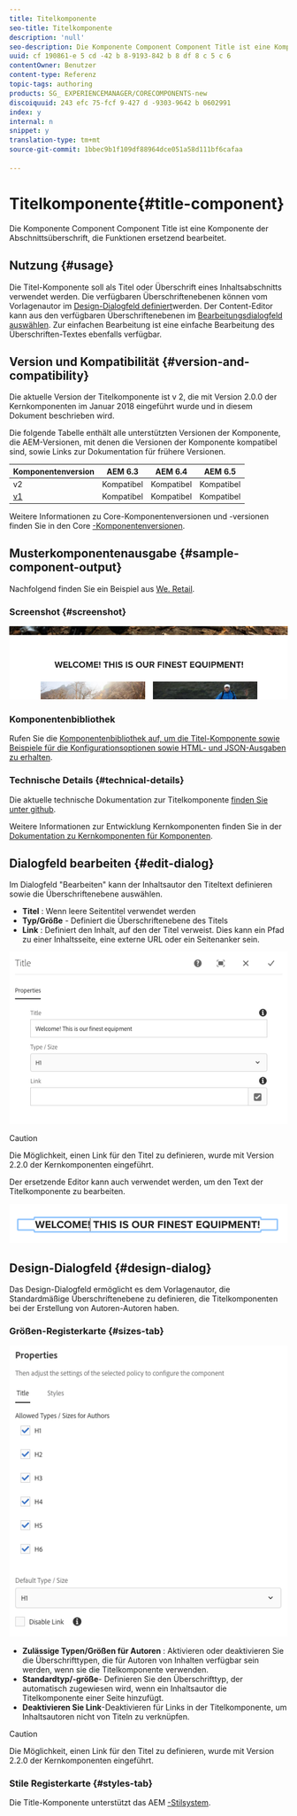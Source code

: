 ```yaml
---
title: Titelkomponente
seo-title: Titelkomponente
description: 'null'
seo-description: Die Komponente Component Component Title ist eine Komponente der Abschnittsüberschrift, die Funktionen ersetzend bearbeitet.
uuid: cf 190861-e 5 cd -42 b 8-9193-842 b 8 df 8 c 5 c 6
contentOwner: Benutzer
content-type: Referenz
topic-tags: authoring
products: SG_ EXPERIENCEMANAGER/CORECOMPONENTS-new
discoiquuid: 243 efc 75-fcf 9-427 d -9303-9642 b 0602991
index: y
internal: n
snippet: y
translation-type: tm+mt
source-git-commit: 1bbec9b1f109df88964dce051a58d111bf6cafaa

---
```



# Titelkomponente{#title-component}

Die Komponente Component Component Title ist eine Komponente der Abschnittsüberschrift, die Funktionen ersetzend bearbeitet.

## Nutzung {#usage}

Die Titel-Komponente soll als Titel oder Überschrift eines Inhaltsabschnitts verwendet werden. Die verfügbaren Überschriftenebenen können vom Vorlagenautor im [Design-Dialogfeld definiert](#design-dialog)werden. Der Content-Editor kann aus den verfügbaren Überschriftenebenen im [Bearbeitungsdialogfeld auswählen](#edit-dialog). Zur einfachen Bearbeitung ist eine einfache Bearbeitung des Überschriften-Textes ebenfalls verfügbar.

## Version und Kompatibilität {#version-and-compatibility}

Die aktuelle Version der Titelkomponente ist v 2, die mit Version 2.0.0 der Kernkomponenten im Januar 2018 eingeführt wurde und in diesem Dokument beschrieben wird.

Die folgende Tabelle enthält alle unterstützten Versionen der Komponente, die AEM-Versionen, mit denen die Versionen der Komponente kompatibel sind, sowie Links zur Dokumentation für frühere Versionen.

| Komponentenversion | AEM 6.3 | AEM 6.4 | AEM 6.5 |
|---|---|---|---|
| v2 | Kompatibel | Kompatibel | Kompatibel |
| [v1](title-v1.md) | Kompatibel | Kompatibel | Kompatibel |

Weitere Informationen zu Core-Komponentenversionen und -versionen finden Sie in den Core [-Komponentenversionen](versions.md).

## Musterkomponentenausgabe {#sample-component-output}

Nachfolgend finden Sie ein Beispiel aus [We. Retail](https://helpx.adobe.com/experience-manager/6-5/sites/developing/using/we-retail.html).

### Screenshot {#screenshot}

![](assets/chlimage_1-36.png)

### Komponentenbibliothek

Rufen Sie die [Komponentenbibliothek auf, um die Titel-Komponente sowie Beispiele für die Konfigurationsoptionen sowie HTML- und JSON-Ausgaben zu erhalten](http://opensource.adobe.com/aem-core-wcm-components/library/title.html).

### Technische Details {#technical-details}

Die aktuelle technische Dokumentation zur Titelkomponente [finden Sie unter github](https://github.com/adobe/aem-core-wcm-components/blob/master/content/src/content/jcr_root/apps/core/wcm/components/title/v2/title).

Weitere Informationen zur Entwicklung Kernkomponenten finden Sie in der [Dokumentation zu Kernkomponenten für Komponenten](developing.md).

## Dialogfeld bearbeiten {#edit-dialog}

Im Dialogfeld &quot;Bearbeiten&quot; kann der Inhaltsautor den Titeltext definieren sowie die Überschriftenebene auswählen.

* **Titel** : Wenn leere Seitentitel verwendet werden
* **Typ/Größe** - Definiert die Überschriftenebene des Titels
* **Link** : Definiert den Inhalt, auf den der Titel verweist. Dies kann ein Pfad zu einer Inhaltsseite, eine externe URL oder ein Seitenanker sein.

![](assets/screenshot_2018-10-19at110055.png)

>[!CAUTION]
>
>Die Möglichkeit, einen Link für den Titel zu definieren, wurde mit Version 2.2.0 der Kernkomponenten eingeführt.

Der ersetzende Editor kann auch verwendet werden, um den Text der Titelkomponente zu bearbeiten.

![](assets/chlimage_1-37.png)

## Design-Dialogfeld {#design-dialog}

Das Design-Dialogfeld ermöglicht es dem Vorlagenautor, die Standardmäßige Überschriftenebene zu definieren, die Titelkomponenten bei der Erstellung von Autoren-Autoren haben.

### Größen-Registerkarte {#sizes-tab}

![](assets/screenshot_2018-10-19at110120.png)

* **Zulässige Typen/Größen für Autoren** : Aktivieren oder deaktivieren Sie die Überschrifttypen, die für Autoren von Inhalten verfügbar sein werden, wenn sie die Titelkomponente verwenden.
* **Standardtyp/-größe**- Definieren Sie den Überschrifttyp, der automatisch zugewiesen wird, wenn ein Inhaltsautor die Titelkomponente einer Seite hinzufügt.
* **Deaktivieren Sie Link**-Deaktivieren für Links in der Titelkomponente, um Inhaltsautoren nicht von Titeln zu verknüpfen.

>[!CAUTION]
>
>Die Möglichkeit, einen Link für den Titel zu definieren, wurde mit Version 2.2.0 der Kernkomponenten eingeführt.

### Stile Registerkarte {#styles-tab}

Die Title-Komponente unterstützt das AEM [-Stilsystem](authoring.md#component-styling).